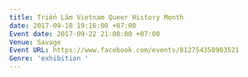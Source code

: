 ```yaml
---
title: Triển Lãm Vietnam Queer History Month
date: 2017-09-18 19:16:00 +07:00
Event date: 2017-09-22 21:00:00 +07:00
Venue: Savage
Event URL: https://www.facebook.com/events/812754358903521
Genre: 'exhibition '
---
```


